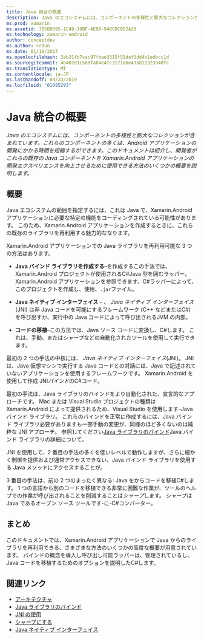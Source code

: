 ```yaml
---
title: Java 統合の概要
description: Java のエコシステムには、コンポーネントの多様性と膨大なコレクションが含まれています。 これらのコンポーネントの多くは、Android アプリケーションの開発にかかる時間を短縮するができます。 このドキュメントは紹介し、開発者がこれらの既存の Java コンポーネントを Xamarin.Android アプリケーションの開発エクスペリエンスを向上させるために使用できる方法のいくつかの概要を説明します。
ms.prod: xamarin
ms.assetid: 7B5B8695-1C49-19BF-AE99-948CDCBD2A20
ms.technology: xamarin-android
author: conceptdev
ms.author: crdun
ms.date: 01/18/2017
ms.openlocfilehash: 3ab31fb7cac97fbae3315f51daf3dd4b1edbcc1d
ms.sourcegitcommit: 4b402d1c508fa84e4fc3171a6e43b811323948fc
ms.translationtype: MT
ms.contentlocale: ja-JP
ms.lasthandoff: 04/23/2019
ms.locfileid: "61085293"
---
```

# <a name="java-integration-overview"></a>Java 統合の概要

_Java のエコシステムには、コンポーネントの多様性と膨大なコレクションが含まれています。これらのコンポーネントの多くは、Android アプリケーションの開発にかかる時間を短縮するができます。このドキュメントは紹介し、開発者がこれらの既存の Java コンポーネントを Xamarin.Android アプリケーションの開発エクスペリエンスを向上させるために使用できる方法のいくつかの概要を説明します。_


## <a name="overview"></a>概要

Java エコシステムの範囲を指定するには、これは Java で、Xamarin.Android アプリケーションに必要な特定の機能をコーディングされている可能性があります。 このため、Xamarin.Android アプリケーションを作成するときに、これらの既存のライブラリを再利用する魅力的ななります。 

Xamarin.Android アプリケーションでの Java ライブラリを再利用可能な 3 つの方法はあります。 

-   **Java バインド ライブラリを作成する**&ndash;を作成するこの手法では、Xamarin.Android プロジェクトが使用されるC#Java 型を囲むラッパー。 Xamarin.Android アプリケーションを参照できます、C#ラッパーによって、このプロジェクトを作成し、使用、`.jar`ファイル。 

-   **Java ネイティブ インターフェイス** &ndash; 、 *Java ネイティブ* *インターフェイス* (JNI) は非 Java コードを可能にするフレームワーク (C++ などまたはC#) を呼び出すか、実行中の Java コードによって呼び出されるJVM の内部。 

-   **コードの移植**&ndash;この方法では、Java ソース コードに変換し、C#します。 これは、手動、またはシャープなどの自動化されたツールを使用して実行できます。 

最初の 2 つの手法の中核には、 *Java ネイティブ インターフェイス*(JNI)。 JNI は、Java 仮想マシンで実行する Java コードとの対話には、Java で記述されていないアプリケーションを使用するフレームワークです。 Xamarin.Android を使用して作成 JNI*バインド*のC#コード。 

最初の手法は、Java ライブラリのバインドをより自動化された、宣言的なアプローチです。 Mac または Visual Studio プロジェクトの種類は Xamarin.Android によって提供されるため、Visual Studio を使用します&ndash;Java バインド ライブラリ。 これらのバインドを正常に作成するには、Java バインド ライブラリ必要がありますも一部手動の変更が、同様のほど多くないのは純粋な JNI アプローチ。 参照してください[Java ライブラリのバインド](~/android/platform/binding-java-library/index.md)Java バインド ライブラリの詳細について。 

JNI を使用して、2 番目の手法の多くを低いレベルで動作しますが、さらに細かく制御を提供および通常アクセスできない、Java バインド ライブラリを使用する Java メソッドにアクセスすることが。 

3 番目の手法は、前の 2 つのまったく異なる: Java をからコードを移植C#します。 1 つの言語から別のコードを移植できる非常に困難な作業が、ツールのヘルプでの作業が呼び出されることを削減することは*シャープ*します。 シャープは Java であるオープン ソース ツールです-に-C#コンバーター。 



## <a name="summary"></a>まとめ

このドキュメントでは、Xamarin.Android アプリケーションで Java からのライブラリを再利用できる、さまざまな方法のいくつかの高度な概要が用意されています。 バインドの概念を導入し呼び出し可能ラッパーは、管理されているし、Java コードを移植するためのオプションを説明したC#します。 


## <a name="related-links"></a>関連リンク

- [アーキテクチャ](~/android/internals/architecture.md)
- [Java ライブラリのバインド](~/android/platform/binding-java-library/index.md)
- [JNI の使用](~/android/platform/java-integration/working-with-jni.md)
- [シャープにする](https://github.com/slluis/sharpen)
- [Java ネイティブ インターフェイス](http://docs.oracle.com/javase/7/docs/technotes~/jni/index.html)
